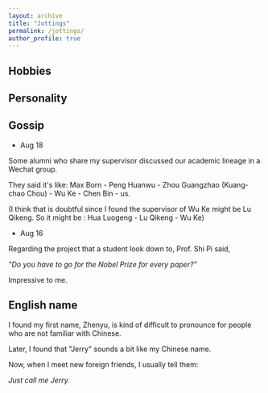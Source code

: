 ```yaml
---
layout: archive
title: "Jottings"
permalink: /jottings/
author_profile: true
---
```


Hobbies
-----------

Personality
-------------

Gossip
----------

- Aug 18

Some alumni who share my supervisor discussed our academic lineage in a Wechat group. 

They said it's like: Max Born - Peng Huanwu - Zhou Guangzhao (Kuang-chao Chou) - Wu Ke - Chen Bin - us.

(I think that is doubtful since I found the supervisor of Wu Ke might be Lu Qikeng. So it might be : Hua Luogeng - Lu Qikeng - Wu Ke)

- Aug 16

Regarding the project that a student look down to, Prof. Shi Pi said, 

*"Do you have to go for the Nobel Prize for every paper?"* 

Impressive to me.

English name
----------

I found my first name, Zhenyu, is kind of difficult to pronounce for people who are not familiar with Chinese.

Later, I found that "Jerry" sounds a bit like my Chinese name.

Now, when I meet new foreign friends, I usually tell them:

*Just call me Jerry.*
 
